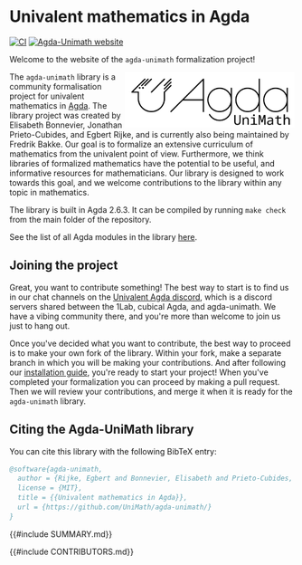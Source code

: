 # Univalent mathematics in Agda

[![CI](https://github.com/UniMath/agda-unimath/actions/workflows/ci.yaml/badge.svg)](https://github.com/UniMath/agda-unimath/actions/workflows/ci.yaml)
[![Agda-Unimath website](https://github.com/UniMath/agda-unimath/actions/workflows/pages.yaml/badge.svg)](https://github.com/UniMath/agda-unimath/actions/workflows/pages.yaml)

Welcome to the website of the `agda-unimath` formalization project!

<a href="https://github.com/unimath/agda-unimath">
<img align="right" width="300" alt="Agda-UniMath" src="./theme/images/agda-unimath-logo.svg" />
</a>

The `agda-unimath` library is a community formalisation project for univalent
mathematics in [Agda](https://github.com/agda/agda). The library project was
created by Elisabeth Bonnevier, Jonathan Prieto-Cubides, and Egbert Rijke, and
is currently also being maintained by Fredrik Bakke. Our goal is to formalize an
extensive curriculum of mathematics from the univalent point of view.
Furthermore, we think libraries of formalized mathematics have the potential to
be useful, and informative resources for mathematicians. Our library is designed
to work towards this goal, and we welcome contributions to the library within
any topic in mathematics.

The library is built in Agda 2.6.3. It can be compiled by running `make check`
from the main folder of the repository.

See the list of all Agda modules in the library [here](everything.html).

## Joining the project

Great, you want to contribute something! The best way to start is to find us in
our chat channels on the
[Univalent Agda discord](https://discord.gg/Zp2e8hYsuX), which is a discord
servers shared between the 1Lab, cubical Agda, and agda-unimath. We have a
vibing community there, and you're more than welcome to join us just to hang
out.

Once you've decided what you want to contribute, the best way to proceed is to
make your own fork of the library. Within your fork, make a separate branch in
which you will be making your contributions. And after following our
[installation guide](HOWTO-INSTALL.md), you're ready to start your project! When
you've completed your formalization you can proceed by making a pull request.
Then we will review your contributions, and merge it when it is ready for the
`agda-unimath` library.

## Citing the Agda-UniMath library

You can cite this library with the following BibTeX entry:

```bib
@software{agda-unimath,
  author = {Rijke, Egbert and Bonnevier, Elisabeth and Prieto-Cubides, Jonathan and Bakke, Fredrik and {others}},
  license = {MIT},
  title = {{Univalent mathematics in Agda}},
  url = {https://github.com/UniMath/agda-unimath/}
}
```

{{#include SUMMARY.md}}

{{#include CONTRIBUTORS.md}}
